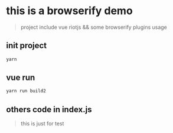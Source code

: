 # this is a browserify  demo

> project include vue riotjs && some browserify plugins usage

## init project

```bash
yarn 
```

## vue run 

```bash
yarn run build2
```

## others code in index.js

> this is just for test
